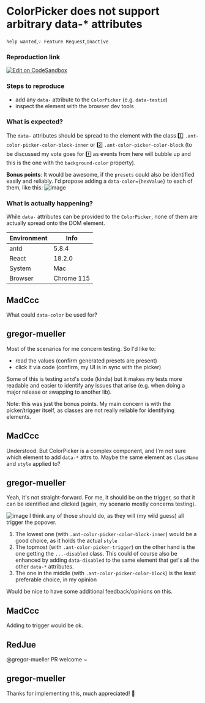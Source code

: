 # ColorPicker does not support arbitrary data-\* attributes

`help wanted`,`💡 Feature Request`,`Inactive`

### Reproduction link

[![Edit on CodeSandbox](https://codesandbox.io/static/img/play-codesandbox.svg)](https://codesandbox.io/s/antd-reproduction-template-forked-4pjdjl)

### Steps to reproduce

- add any `data-` attribute to the `ColorPicker` (e.g. `data-testid`)
- inspect the element with the browser dev tools

### What is expected?

The `data-` attributes should be spread to the element with the class 1️⃣ `.ant-color-picker-color-block-inner` or 2️⃣ `.ant-color-picker-color-block` (to be discussed my vote goes for 1️⃣ as events from here will bubble up and this is the one with the `background-color` property).

**Bonus points**: It would be awesome, if the `presets` could also be identified easily and reliably. I'd propose adding a `data-color={hexValue}` to each of them, like this:
![image](https://github.com/ant-design/ant-design/assets/28727932/340616bc-ee09-4f3f-9104-62e044c411bb)

### What is actually happening?

While `data-` attributes can be provided to the `ColorPicker`, none of them are actually spread onto the DOM element.

| Environment | Info       |
| ----------- | ---------- |
| antd        | 5.8.4      |
| React       | 18.2.0     |
| System      | Mac        |
| Browser     | Chrome 115 |

<!-- generated by ant-design-issue-helper. DO NOT REMOVE -->

## MadCcc

What could `data-color` be used for?

## gregor-mueller

Most of the scenarios for me concern testing. So I'd like to:

- read the values (confirm generated presets are present)
- click it via code (confirm, my UI is in sync with the picker)

Some of this is testing `antd`'s code (kinda) but it makes my tests more readable and easier to identify any issues that arise (e.g. when doing a major release or swapping to another lib).

Note: this was just the bonus points.
My main concern is with the picker/trigger itself, as classes are not really reliable for identifying elements.

## MadCcc

Understood. But ColorPicker is a complex component, and I'm not sure which element to add `data-*` attrs to.
Maybe the same element as `className` and `style` applied to?

## gregor-mueller

Yeah, it's not straight-forward. For me, it should be on the trigger, so that it can be identified and clicked (again, my scenario mostly concerns testing).

![image](https://github.com/ant-design/ant-design/assets/28727932/41f8272e-af03-4dea-9be1-3c202c8d3091)
I think any of those should do, as they will (my wild guess) all trigger the popover.

1. The lowest one (with `.ant-color-picker-color-block-inner`) would be a good choice, as it holds the actual `style`
2. The topmost (with `.ant-color-picker-trigger`) on the other hand is the one getting the `...-disabled` class.
   This could of course also be enhanced by adding `data-disabled` to the same element that get's all the other `data-*` attributes.
3. The one in the middle (with `.ant-color-picker-color-block`) is the least preferable choice, in my opinion

Would be nice to have some additional feedback/opinions on this.

## MadCcc

Adding to trigger would be ok.

## RedJue

@gregor-mueller PR welcome ~

## gregor-mueller

Thanks for implementing this, much appreciated! 🙇
